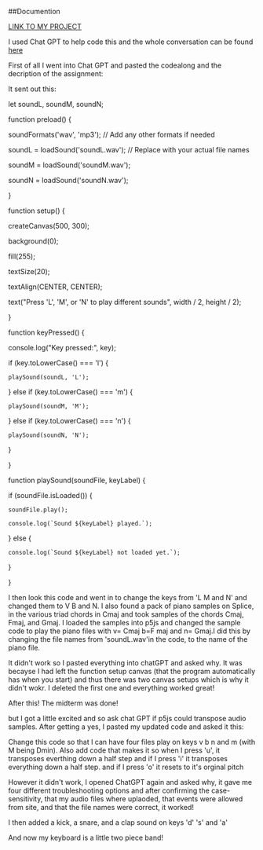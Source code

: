 ##Documention

[LINK TO MY PROJECT](https://editor.p5js.org/anniespade/full/SWDWKQNDD)

I used Chat GPT to help code this and the whole conversation can be found 
[here](https://chatgpt.com/share/67e58539-0e88-8013-98e7-d242a9a8c83b)


First of all I went into Chat GPT and pasted the codealong and the decription of the assignment:

It sent out this:


let soundL, soundM, soundN;


function preload() {
	
  soundFormats('wav', 'mp3');  // Add any other formats if needed
  
  soundL = loadSound('soundL.wav');  // Replace with your actual file names
  
  soundM = loadSound('soundM.wav');
  
  soundN = loadSound('soundN.wav');
  
}


function setup() {
	
  createCanvas(500, 300);
  
  background(0);
  
  fill(255);
  
  textSize(20);
  
  textAlign(CENTER, CENTER);
  
  text("Press 'L', 'M', or 'N' to play different sounds", width / 2, height / 2);
  
}


function keyPressed() {
	
  console.log("Key pressed:", key);
  

  if (key.toLowerCase() === 'l') {
	  
    playSound(soundL, 'L');
	
  } else if (key.toLowerCase() === 'm') {
	  
    playSound(soundM, 'M');
	
  } else if (key.toLowerCase() === 'n') {
	  
    playSound(soundN, 'N');
	
  }
  
}


function playSound(soundFile, keyLabel) {
	
  if (soundFile.isLoaded()) {
	  
    soundFile.play();
	
    console.log(`Sound ${keyLabel} played.`);
	
  } else {
	  
    console.log(`Sound ${keyLabel} not loaded yet.`);
	
  }
  
}

I then look this code and went in to change the keys from 'L M and N' and changed them to V B and N. I also found a pack of piano samples on Splice, in the various triad chords in Cmaj and took samples of the chords Cmaj, Fmaj, and Gmaj. I loaded the samples into p5js and changed the sample code to play the piano files with v= Cmaj b=F maj and n= Gmaj.I did this by changing the file names from 'soundL.wav'in the code, to the name of the piano file.


It didn't work so I pasted everything into chatGPT and asked why. It was becayse I had left the function setup canvas (that the program automatically has when you start) and thus there was two canvas setups which is why it didn't wokr. I deleted the first one and everything worked great!


After this! The midterm was done!


but I got a little excited and so ask chat GPT if p5js could transpose audio samples. After getting a yes, I pasted my updated code and asked it this:


Change this code so that I can have four files play on keys v b n and m (with M being Dmin). Also add code that makes it so when I press 'u', it transposes everthing down a half step and if I press 'i' it transposes everything down a half step. and if I press 'o' it resets to it's orginal pitch


However it didn't work, I opened ChatGPT again and asked why, it gave me four different troubleshooting options and after confirming the case-sensitivity, that my audio files where uplaoded, that events were allowed from site, and that the file names were correct, it worked!



I then added a kick, a snare, and a clap sound on keys 'd' 's' and 'a'


And now my keyboard is a little two piece band!


